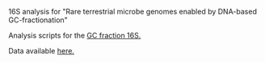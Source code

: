16S analysis for "Rare terrestrial microbe genomes enabled by DNA-based GC-fractionation"

Analysis scripts for the [GC fraction 16S.](https://bodington.github.io/gc_16S/diversity.html)

Data available [here.](01_data/01_input)
